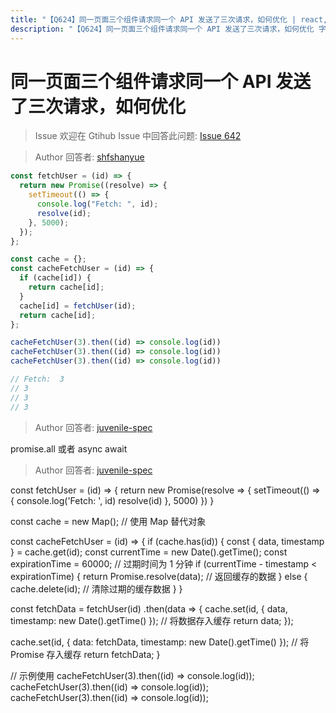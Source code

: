 ```yaml
---
title: "【Q624】同一页面三个组件请求同一个 API 发送了三次请求，如何优化 | react,前端工程化高频面试题"
description: "【Q624】同一页面三个组件请求同一个 API 发送了三次请求，如何优化 字节跳动面试题、阿里腾讯面试题、美团小米面试题。"
---
```


# 同一页面三个组件请求同一个 API 发送了三次请求，如何优化

> Issue
> 欢迎在 Gtihub Issue 中回答此问题: [Issue 642](https://github.com/shfshanyue/Daily-Question/issues/642)

> Author
> 回答者: [shfshanyue](https://github.com/shfshanyue)

```js
const fetchUser = (id) => {
  return new Promise((resolve) => {
    setTimeout(() => {
      console.log("Fetch: ", id);
      resolve(id);
    }, 5000);
  });
};

const cache = {};
const cacheFetchUser = (id) => {
  if (cache[id]) {
    return cache[id];
  }
  cache[id] = fetchUser(id);
  return cache[id];
};
```

```js
cacheFetchUser(3).then((id) => console.log(id))
cacheFetchUser(3).then((id) => console.log(id))
cacheFetchUser(3).then((id) => console.log(id))

// Fetch:  3
​// 3
​// 3
​// 3
```

> Author
> 回答者: [juvenile-spec](https://github.com/juvenile-spec)

promise.all 或者 async await

> Author
> 回答者: [juvenile-spec](https://github.com/juvenile-spec)

const fetchUser = (id) => {
return new Promise(resolve => {
setTimeout(() => {
console.log('Fetch: ', id)
resolve(id)
}, 5000)
})
}

const cache = new Map(); // 使用 Map 替代对象

const cacheFetchUser = (id) => {
if (cache.has(id)) {
const { data, timestamp } = cache.get(id);
const currentTime = new Date().getTime();
const expirationTime = 60000; // 过期时间为 1 分钟
if (currentTime - timestamp < expirationTime) {
return Promise.resolve(data); // 返回缓存的数据
} else {
cache.delete(id); // 清除过期的缓存数据
}
}

const fetchData = fetchUser(id)
.then(data => {
cache.set(id, { data, timestamp: new Date().getTime() }); // 将数据存入缓存
return data;
});

cache.set(id, { data: fetchData, timestamp: new Date().getTime() }); // 将 Promise 存入缓存
return fetchData;
}

// 示例使用
cacheFetchUser(3).then((id) => console.log(id));
cacheFetchUser(3).then((id) => console.log(id));
cacheFetchUser(3).then((id) => console.log(id));
